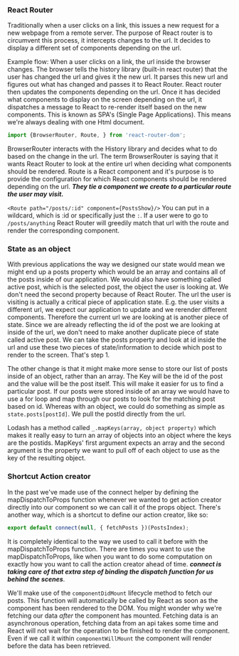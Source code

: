 ### React Router
Traditionally when a user clicks on a link, this issues a new request for a new webpage from a remote server. The purpose of React router is to circumvent this process, it intercepts changes to the url. It decides to display a different set of components depending on the url.

Example flow: When a user clicks on a link, the url inside the browser changes. The browser tells the history library (built-in react router) that the user has changed the url and gives it the new url. It parses this new url and figures out what has changed and passes it to React Router. React router then updates the components depending on the url. Once it has decided what components to display on the screen depending on the url, it dispatches a message to React to re-render itself based on the new components. This is known as SPA's (Single Page Applications). This means we're always dealing with one Html document.

```js
import {BrowserRouter, Route, } from 'react-router-dom';

```
BrowserRouter interacts with the History library and decides what to do based on the change in the url. The term BrowserRouter is saying that it wants React Router to look at the entire url when deciding what components should be rendered.
Route is a React component and it's purpose is to provide the configuration for which React components should be rendered depending on the url. _**They tie a component we create to a particular route the user may visit.**_

`<Route path="/posts/:id" component={PostsShow}/>`
You can put in a wildcard, which is :id or specifically just the `:`. If a user were to go to `/posts/anything` React Router will greedily match that url with the route and render the corresponding component.


### State as an object
With previous applications the way we designed our state would mean we might end up a posts property which would be an array and contains all of the posts inside of our application. We would also have something called active post, which is the selected post, the object the user is looking at. We don't need the second property because of React Router. The url the user is visiting is actually a critical piece of application state. E.g. the user visits a different url, we expect our application to update and we rerender different components. Therefore the current url we are looking at is another piece of state.
Since we are already reflecting the id of the post we are looking at inside of the url, we don't need to make another duplicate piece of state called active post.
We can take the posts property and look at id inside the url and use these two pieces of state/information to decide which post to render to the screen. That's step 1.

The other change is that it might make more sense to store our list of posts inside of an object, rather than an array. The Key will be the id of the post and the value will be the post itself. This will make it easier for us to find a particular post. If our posts were stored inside of an array we would have to use a for loop and map through our posts to look for the matching post based on id. Whereas with an object, we could do something as simple as `state.posts[postId]`. We pull the postId directly from the url.


Lodash has a method called `_.mapKeys(array, object property)` which makes it really easy to turn an array of objects into an object where the keys are the postids. MapKeys' first argument expects an array and the second argument is the property we want to pull off of each object to use as the key of the resulting object.

### Shortcut Action creator

In the past we've made use of the connect helper by defining the mapDispatchToProps function whenever we wanted to get action creator directly into our component so we can call it of the props object.
There's another way, which is a shortcut to define our action creator, like so:

```js
export default connect(null, { fetchPosts })(PostsIndex);

```

It is completely identical to the way we used to call it before with the mapDispatchToProps function. There are times you want to use the mapDispatchToProps, like when you want to do some computation on exactly how you want to call the action creator ahead of time. _**connect is taking care of that extra step of binding the dispatch function for us behind the scenes**_.

We'll make use of the `componentDidMount` lifecycle method to fetch our posts. This function will automatically be called by React as soon as the component has been rendered to the DOM. You might wonder why we're fetching our data _after_ the component has mounted. Fetching data is an asynchronous operation, fetching data from an api takes some time and React will not wait for the operation to be finished to render the component. Even if we call it within `componentWillMount` the component will render before the data has been retrieved.
